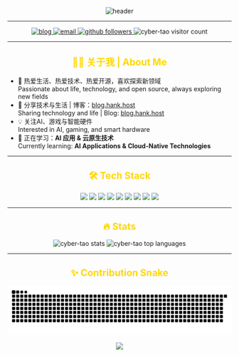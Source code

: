 <p align="center">
  <img src="https://capsule-render.vercel.app/api?type=waving&color=0:181818,100:FFD700&height=200&section=header&text=赛博陶园&fontSize=60&fontColor=FFD700" alt="header" />
</p>

---

<p align="center">
  <a href="https://blog.hank.host" target="_blank">
    <img src="https://img.shields.io/badge/Blog-hank.host-181818?style=for-the-badge&logo=wordpress&logoColor=FFD700" alt="blog"/>
  </a>
  <a href="mailto:hank@hank.host">
    <img src="https://img.shields.io/badge/Email-Contact-181818?style=for-the-badge&logo=gmail&logoColor=FFD700" alt="email"/>
  </a>
  <a href="https://github.com/cyber-tao">
    <img src="https://img.shields.io/github/followers/cyber-tao?label=Follow&style=for-the-badge&color=181818&logo=github&logoColor=FFD700" alt="github followers"/>
  </a>
  <img src="https://komarev.com/ghpvc/?username=cyber-tao&style=for-the-badge&color=181818" alt="cyber-tao visitor count"/>
</p>

---

<h2 align="center" style="color:#FFD700">👨‍💻 关于我 | About Me</h2>

- 🚀 热爱生活、热爱技术、热爱开源，喜欢探索新领域  
  Passionate about life, technology, and open source, always exploring new fields  
- 📝 分享技术与生活 | 博客：[blog.hank.host](https://blog.hank.host)  
  Sharing technology and life | Blog: [blog.hank.host](https://blog.hank.host)  
- 💡 关注AI、游戏与智能硬件  
  Interested in AI, gaming, and smart hardware  
- 🌱 正在学习：**AI 应用 & 云原生技术**  
  Currently learning: **AI Applications & Cloud-Native Technologies**  

---

<h2 align="center" style="color:#FFD700">🛠️ Tech Stack</h2>

<p align="center">
  <img src="https://img.shields.io/badge/ASM-181818?style=for-the-badge&logo=assemblyscript&logoColor=FFD700"/>
  <img src="https://img.shields.io/badge/C/C++-181818?style=for-the-badge&logo=cplusplus&logoColor=FFD700"/>
  <img src="https://img.shields.io/badge/Basic-181818?style=for-the-badge&logo=basic&logoColor=FFD700"/>
  <img src="https://img.shields.io/badge/Python-181818?style=for-the-badge&logo=python&logoColor=FFD700"/>
  <img src="https://img.shields.io/badge/Unity-181818?style=for-the-badge&logo=unity&logoColor=FFD700"/>
  <img src="https://img.shields.io/badge/UnrealEngine-181818?style=for-the-badge&logo=unrealengine&logoColor=FFD700"/>
  <img src="https://img.shields.io/badge/Docker-181818?style=for-the-badge&logo=docker&logoColor=FFD700"/>
  <img src="https://img.shields.io/badge/Linux-181818?style=for-the-badge&logo=linux&logoColor=FFD700"/>
  <img src="https://img.shields.io/badge/AI-181818?style=for-the-badge&logo=openai&logoColor=FFD700"/>
</p>

---

<h2 align="center" style="color:#FFD700">🔥 Stats</h2>

<p align="center">
  <img height=200 src="https://github-readme-stats.vercel.app/api?username=cyber-tao&show_icons=true&theme=react&bg_color=181818&title_color=FFD700&icon_color=FFD700&text_color=FFF8DC" alt="cyber-tao stats" />
  <img height=200 src="https://github-readme-stats.vercel.app/api/top-langs/?username=cyber-tao&layout=compact&theme=react&bg_color=181818&title_color=FFD700&text_color=FFF8DC" alt="cyber-tao top languages" />
</p>

---

<h2 align="center" style="color:#FFD700">✨ Contribution Snake</h2>

<picture>
  <source media="(prefers-color-scheme: dark)" srcset="https://raw.githubusercontent.com/cyber-tao/cyber-tao/output/github-contribution-grid-snake-dark.svg">
  <source media="(prefers-color-scheme: light)" srcset="https://raw.githubusercontent.com/cyber-tao/cyber-tao/output/github-contribution-grid-snake.svg">
  <img alt="github contribution grid snake animation" src="https://raw.githubusercontent.com/cyber-tao/cyber-tao/output/github-contribution-grid-snake-dark.svg">
</picture>


<p align="center">
  <img src="https://capsule-render.vercel.app/api?type=waving&color=0:181818,100:FFD700&height=120&section=footer"/>
</p>
